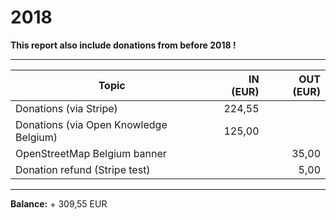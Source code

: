 # 2018

**This report also include donations from before 2018 !**

---

| Topic                                  | IN (EUR) | OUT (EUR) |
| -------------------------------------- | -------: | --------: |
| Donations (via Stripe)                 |   224,55 |           |
| Donations (via Open Knowledge Belgium) |   125,00 |           |
| OpenStreetMap Belgium banner           |          |     35,00 |
| Donation refund (Stripe test)          |          |      5,00 |

---

**Balance:** + 309,55 EUR

